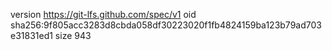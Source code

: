version https://git-lfs.github.com/spec/v1
oid sha256:9f805acc3283d8cbda058df30223020f1fb4824159ba123b79ad703e31831ed1
size 943
